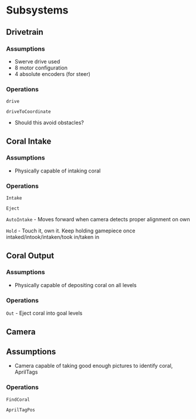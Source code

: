 # Subsystems

## Drivetrain

### Assumptions
* Swerve drive used
* 8 motor configuration
* 4 absolute encoders (for steer)

### Operations
`drive`

`driveToCoordinate`
* Should this avoid obstacles?

## Coral Intake

### Assumptions
* Physically capable of intaking coral

### Operations
`Intake`

`Eject`

`AutoIntake` - Moves forward when camera detects proper alignment on own

`Hold` - Touch it, own it. Keep holding gamepiece once intaked/intook/intaken/took in/taken in

## Coral Output
### Assumptions
* Physically capable of depositing coral on all levels
### Operations
`Out` - Eject coral into goal levels

## Camera

## Assumptions
* Camera capable of taking good enough pictures to identify coral, AprilTags

### Operations
`FindCoral`

`AprilTagPos`
